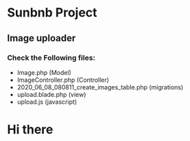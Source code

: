 # Sunbnb Project


## Image uploader
### Check the Following files:
- Image.php (Model)
- ImageController.php (Controller)
- 2020_06_08_080811_create_images_table.php (migrations)
- upload.blade.php (view)
- upload.js (javascript)


# Hi there
